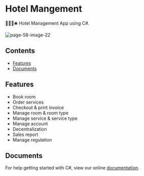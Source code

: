 # Hotel Mangement


🏨🚪🛌🛎️ Hotel Management App using C#.

![page-58-image-22](https://drive.google.com/file/d/1aF5ZJy2H1SN65wehGeoVGaKUAP4x0km1/view?usp=sharing)

## Contents


* [Features](#features)
* [Documents](#documents)

## Features


* Book room
* Order services
* Checkout & print invoice
* Manage room & room type
* Manage service & service type
* Manage account
* Decentralization
* Sales report
* Manage regulation

## Documents


For help getting started with C#, view our online [documentation](https://docs.microsoft.com/en-us/dotnet/csharp/).

